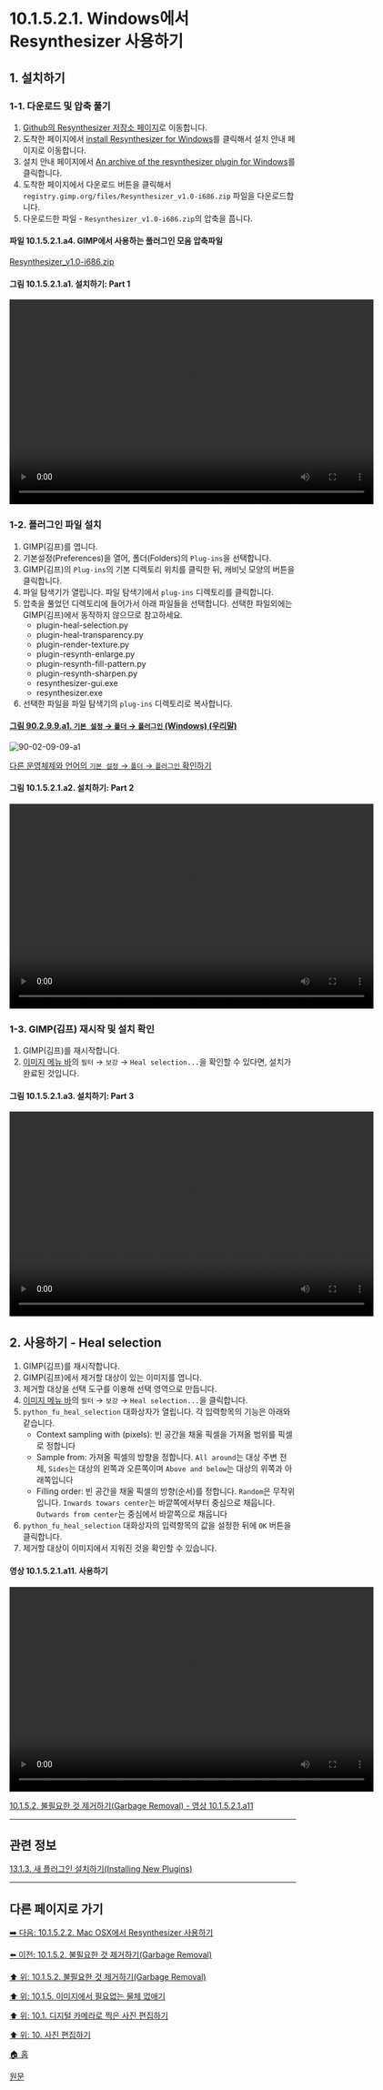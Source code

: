 # 10.1.5.2.1. Windows에서 Resynthesizer 사용하기

<a id="10-01-05-02-01-s1"></a>

## 1. 설치하기

<a id="10-01-05-02-01-s1-01"></a>

### 1-1. 다운로드 및 압축 풀기
1. [Github의 Resynthesizer 저장소 페이지](https://github.com/bootchk/resynthesizer)로 이동합니다.
2. 도착한 페이지에서 [install Resynthesizer for Windows](https://github.com/bootchk/resynthesizer/wiki/Install-Resynthesizer#windows)를 클릭해서 설치 안내 페이지로 이동합니다.
3. 설치 안내 페이지에서 [An archive of the resynthesizer plugin for Windows](https://github.com/pixlsus/registry.gimp.org_static/blob/master/registry.gimp.org/files/Resynthesizer_v1.0-i686.zip)를 클릭합니다.
4. 도착한 페이지에서 다운로드 버튼을 클릭해서 `registry.gimp.org/files/Resynthesizer_v1.0-i686.zip` 파일을 다운로드합니다.
5. 다운로드한 파일 - `Resynthesizer_v1.0-i686.zip`의 압축을 풉니다.

<a id="10-01-05-02-01-a4"></a>

#### 파일 10.1.5.2.1.a4. GIMP에서 사용하는 플러그인 모음 압축파일
[Resynthesizer_v1.0-i686.zip](https://github.com/wonder13662/gimp/files/14901087/Resynthesizer_v1.0-i686.zip)

<a id="10-01-05-02-01-a1"></a>

#### 그림 10.1.5.2.1.a1. 설치하기: Part 1
<video controls="controls" width="640" height="360" src="https://github.com/wonder13662/gimp/assets/15767104/fa699710-6f4f-49b9-a828-a1c0acf68108"></video>

<a id="10-01-05-02-01-s1-02"></a>

### 1-2. 플러그인 파일 설치
1. GIMP(김프)를 엽니다.
2. 기본설정(Preferences)을 열어, 폴더(Folders)의 `Plug-ins`을 선택합니다.
3. GIMP(김프)의 `Plug-ins`의 기본 디렉토리 위치를 클릭한 뒤, 캐비닛 모양의 버튼을 클릭합니다.
4. 파일 탐색기가 열립니다. 파일 탐색기에서 `plug-ins` 디렉토리를 클릭합니다.
5. 압축을 풀었던 디렉토리에 들어가서 아래 파일들을 선택합니다. 선택한 파일외에는 GIMP(김프)에서 동작하지 않으므로 참고하세요.
   - plugin-heal-selection.py
   - plugin-heal-transparency.py
   - plugin-render-texture.py
   - plugin-resynth-enlarge.py
   - plugin-resynth-fill-pattern.py
   - plugin-resynth-sharpen.py
   - resynthesizer-gui.exe
   - resynthesizer.exe
6. 선택한 파일을 파일 탐색기의 `plug-ins` 디렉토리로 복사합니다.

<a id="90-02-09-09-a1"></a>

#### [그림 90.2.9.9.a1. `기본 설정` → `폴더` → `플러그인` (Windows) (우리말)](./90-02-09-09-plugins.md#90-02-09-09-a1)
![90-02-09-09-a1](https://github.com/wonder13662/gimp/assets/15767104/d22a874c-5012-4210-966f-25f2293caca0)

[다른 운영체제와 언어의 `기본 설정` → `폴더` → `플러그인` 확인하기](./90-02-09-09-plugins.md#90-02-09-09-a2)

<a id="10-01-05-02-01-a2"></a>

#### 그림 10.1.5.2.1.a2. 설치하기: Part 2
<video controls="controls" width="640" height="360" src="https://github.com/wonder13662/gimp/assets/15767104/d2a1be3f-56d8-417d-9a0f-147438d33664"></video>

<a id="10-01-05-02-01-s1-03"></a>

### 1-3. GIMP(김프) 재시작 및 설치 확인
1. GIMP(김프)를 재시작합니다.
2. [이미지 메뉴 바](./19-glossaryx-image_menu_bar.md)의 `필터` → `보강` → `Heal selection...`을 확인할 수 있다면, 설치가 완료된 것입니다.

<a id="10-01-05-02-01-a3"></a>

#### 그림 10.1.5.2.1.a3. 설치하기: Part 3
<video controls="controls" width="640" height="360" src="https://github.com/wonder13662/gimp/assets/15767104/4f37fd72-bf52-4dea-9ed0-9325f330e0a4"></video>

## 2. 사용하기 - Heal selection
1. GIMP(김프)를 재시작합니다.
2. GIMP(김프)에서 제거할 대상이 있는 이미지를 엽니다.
3. 제거할 대상을 선택 도구를 이용해 선택 영역으로 만듭니다.
4. [이미지 메뉴 바](./19-glossaryx-image_menu_bar.md)의 `필터` → `보강` → `Heal selection...`을 클릭합니다.
5. `python_fu_heal_selection` 대화상자가 열립니다. 각 입력항목의 기능은 아래와 같습니다.
   - Context sampling with (pixels): 빈 공간을 채울 픽셀을 가져올 범위를 픽셀로 정합니다
   - Sample from: 가져올 픽셀의 방향을 정합니다. `All around`는 대상 주변 전체, `Sides`는 대상의 왼쪽과 오른쪽이며 `Above and below`는 대상의 위쪽과 아래쪽입니다
   - Filling order: 빈 공간을 채울 픽셀의 방향(순서)를 정합니다. `Random`은 무작위입니다. `Inwards towars center`는 바깥쪽에서부터 중심으로 채웁니다. `Outwards from center`는 중심에서 바깥쪽으로 채웁니다
6. `python_fu_heal_selection` 대화상자의 입력항목의 값을 설정한 뒤에 `OK` 버튼을 클릭합니다.
7. 제거할 대상이 이미지에서 지워진 것을 확인할 수 있습니다.

<a id="10-01-05-02-01-a11"></a>

#### 영상 10.1.5.2.1.a11. 사용하기
<video controls="controls" width="640" height="360" src="https://github.com/wonder13662/gimp/assets/15767104/0477be8f-4c32-4109-95f7-55e7ad9bd0cf"></video>

[10.1.5.2. 불필요한 것 제거하기(Garbage Removal) - 영상 10.1.5.2.1.a11](./10-01-05-02-00-garbage_removal.md#10-01-05-02-01-a11)

***

## 관련 정보

[13.1.3. 새 플러그인 설치하기(Installing New Plugins)](./13-01-03-00-installing_new_plugins.md)

***

## 다른 페이지로 가기

[➡️ 다음: 10.1.5.2.2. Mac OSX에서 Resynthesizer 사용하기](./10-01-05-02-02-resynthesizer_on_mac.md)

[⬅️ 이전: 10.1.5.2. 불필요한 것 제거하기(Garbage Removal)](./10-01-05-02-00-garbage_removal.md)

[⬆️ 위: 10.1.5.2. 불필요한 것 제거하기(Garbage Removal)](./10-01-05-02-00-garbage_removal.md)

[⬆️ 위: 10.1.5. 이미지에서 필요없는 물체 없애기](./10-01-05-00-removing_unwanted_objects_from_an_image.md)

[⬆️ 위: 10.1. 디지털 카메라로 찍은 사진 편집하기](./10-01-00-working-with-digital-camera-photos.md)

[⬆️ 위: 10. 사진 편집하기](./10-00-enhancing-photographs.md)

[🏠 홈](./00-home.md)

[원문](https://docs.gimp.org/2.10/ko/gimp-imaging-photos.html#gimp-using-photography-garbage)
